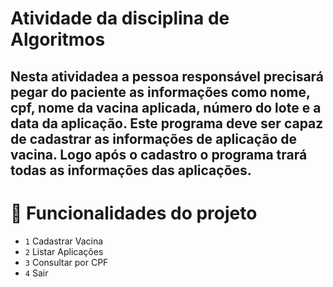 # Atividade da disciplina de Algoritmos

## Nesta atividadea a pessoa responsável precisará pegar do paciente as informações como nome, cpf, nome da vacina aplicada, número do lote e a data da aplicação. Este programa deve ser capaz de cadastrar as informações de aplicação de vacina. Logo após o cadastro o programa trará todas as informações das aplicações.

# :hammer: Funcionalidades do projeto

- `1` Cadastrar Vacina
- `2` Listar Aplicações
- `3` Consultar por CPF
- `4` Sair 